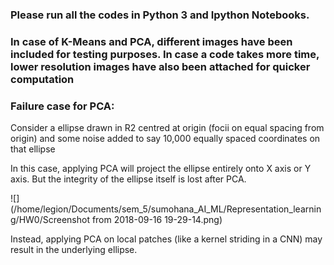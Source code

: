 ### Please run all the codes in Python 3 and Ipython Notebooks.
### In case of K-Means and PCA, different images have been included for testing purposes. In case a code takes more time, lower resolution images have also been attached for quicker computation

### Failure case for PCA:

Consider a ellipse drawn in R2 centred at origin (focii on equal spacing from origin) and some noise added to say 10,000 equally spaced coordinates on that ellipse

In this case, applying PCA will project the ellipse entirely onto X axis or Y axis. But the integrity of the ellipse itself is lost after PCA.

![](/home/legion/Documents/sem_5/sumohana_AI_ML/Representation_learning/HW0/Screenshot from 2018-09-16 19-29-14.png)

Instead, applying PCA on local patches (like a kernel striding in a CNN) may result in the underlying ellipse.
